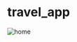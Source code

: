 # travel_app

![home](https://github.com/bahromnematov/travel_app/assets/89692061/614dae71-1aad-4773-8acd-eca26f8f85e5)

